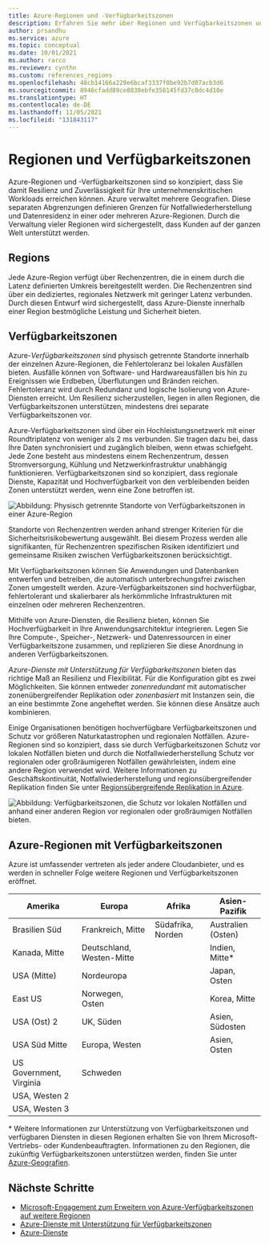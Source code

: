 ```yaml
---
title: Azure-Regionen und -Verfügbarkeitszonen
description: Erfahren Sie mehr über Regionen und Verfügbarkeitszonen und darüber, wie Sie mit deren Hilfe echte Resilienz erzielen können.
author: prsandhu
ms.service: azure
ms.topic: conceptual
ms.date: 10/01/2021
ms.author: rarco
ms.reviewer: cynthn
ms.custom: references_regions
ms.openlocfilehash: 48cb14166a229e6bcaf3337f0be92b7d07acb3d6
ms.sourcegitcommit: 8946cfadd89ce8830ebfe358145fd37c0dc4d10e
ms.translationtype: HT
ms.contentlocale: de-DE
ms.lasthandoff: 11/05/2021
ms.locfileid: "131843117"
---
```

# <a name="regions-and-availability-zones"></a>Regionen und Verfügbarkeitszonen

Azure-Regionen und -Verfügbarkeitszonen sind so konzipiert, dass Sie damit Resilienz und Zuverlässigkeit für Ihre unternehmenskritischen Workloads erreichen können. Azure verwaltet mehrere Geografien. Diese separaten Abgrenzungen definieren Grenzen für Notfallwiederherstellung und Datenresidenz in einer oder mehreren Azure-Regionen. Durch die Verwaltung vieler Regionen wird sichergestellt, dass Kunden auf der ganzen Welt unterstützt werden. 

## <a name="regions"></a>Regions

Jede Azure-Region verfügt über Rechenzentren, die in einem durch die Latenz definierten Umkreis bereitgestellt werden. Die Rechenzentren sind über ein dediziertes, regionales Netzwerk mit geringer Latenz verbunden. Durch diesen Entwurf wird sichergestellt, dass Azure-Dienste innerhalb einer Region bestmögliche Leistung und Sicherheit bieten.

## <a name="availability-zones"></a>Verfügbarkeitszonen

Azure-*Verfügbarkeitszonen* sind physisch getrennte Standorte innerhalb der einzelnen Azure-Regionen, die Fehlertoleranz bei lokalen Ausfällen bieten. Ausfälle können von Software- und Hardwareausfällen bis hin zu Ereignissen wie Erdbeben, Überflutungen und Bränden reichen. Fehlertoleranz wird durch Redundanz und logische Isolierung von Azure-Diensten erreicht. Um Resilienz sicherzustellen, liegen in allen Regionen, die Verfügbarkeitszonen unterstützen, mindestens drei separate Verfügbarkeitszonen vor. 

Azure-Verfügbarkeitszonen sind über ein Hochleistungsnetzwerk mit einer Roundtriplatenz von weniger als 2 ms verbunden. Sie tragen dazu bei, dass Ihre Daten synchronisiert und zugänglich bleiben, wenn etwas schiefgeht. Jede Zone besteht aus mindestens einem Rechenzentrum, dessen Stromversorgung, Kühlung und Netzwerkinfrastruktur unabhängig funktionieren. Verfügbarkeitszonen sind so konzipiert, dass regionale Dienste, Kapazität und Hochverfügbarkeit von den verbleibenden beiden Zonen unterstützt werden, wenn eine Zone betroffen ist.

![Abbildung: Physisch getrennte Standorte von Verfügbarkeitszonen in einer Azure-Region](media/availability-zones.png)

Standorte von Rechenzentren werden anhand strenger Kriterien für die Sicherheitsrisikobewertung ausgewählt. Bei diesem Prozess werden alle signifikanten, für Rechenzentren spezifischen Risiken identifiziert und gemeinsame Risiken zwischen Verfügbarkeitszonen berücksichtigt.

Mit Verfügbarkeitszonen können Sie Anwendungen und Datenbanken entwerfen und betreiben, die automatisch unterbrechungsfrei zwischen Zonen umgestellt werden. Azure-Verfügbarkeitszonen sind hochverfügbar, fehlertolerant und skalierbarer als herkömmliche Infrastrukturen mit einzelnen oder mehreren Rechenzentren.

Mithilfe von Azure-Diensten, die Resilienz bieten, können Sie Hochverfügbarkeit in Ihre Anwendungsarchitektur integrieren. Legen Sie Ihre Compute-, Speicher-, Netzwerk- und Datenressourcen in einer Verfügbarkeitszone zusammen, und replizieren Sie diese Anordnung in anderen Verfügbarkeitszonen.

*Azure-Dienste mit Unterstützung für Verfügbarkeitszonen* bieten das richtige Maß an Resilienz und Flexibilität. Für die Konfiguration gibt es zwei Möglichkeiten. Sie können entweder *zonenredundant* mit automatischer zonenübergreifender Replikation oder *zonenbasiert* mit Instanzen sein, die an eine bestimmte Zone angeheftet werden. Sie können diese Ansätze auch kombinieren.

Einige Organisationen benötigen hochverfügbare Verfügbarkeitszonen und Schutz vor größeren Naturkatastrophen und regionalen Notfällen. Azure-Regionen sind so konzipiert, dass sie durch Verfügbarkeitszonen Schutz vor lokalen Notfällen bieten und durch die Notfallwiederherstellung Schutz vor regionalen oder großräumigeren Notfällen gewährleisten, indem eine andere Region verwendet wird. Weitere Informationen zu Geschäftskontinuität, Notfallwiederherstellung und regionsübergreifender Replikation finden Sie unter [Regionsübergreifende Replikation in Azure](../best-practices-availability-paired-regions.md).

![Abbildung: Verfügbarkeitszonen, die Schutz vor lokalen Notfällen und anhand einer anderen Region vor regionalen oder großräumigen Notfällen bieten.](media/availability-zones-region-geography.png)

## <a name="azure-regions-with-availability-zones"></a>Azure-Regionen mit Verfügbarkeitszonen
Azure ist umfassender vertreten als jeder andere Cloudanbieter, und es werden in schneller Folge weitere Regionen und Verfügbarkeitszonen eröffnet.

| Amerika | Europa | Afrika | Asien-Pazifik |
|--------------------|----------------------|---------------------|----------------|
| Brasilien Süd | Frankreich, Mitte | Südafrika, Norden | Australien (Osten) |
| Kanada, Mitte | Deutschland, Westen-Mitte | | Indien, Mitte\* |
| USA (Mitte) | Nordeuropa | | Japan, Osten |
| East US | Norwegen, Osten | | Korea, Mitte |
| USA (Ost) 2 | UK, Süden | | Asien, Südosten |
| USA Süd Mitte | Europa, Westen |  | Asien, Osten |
| US Government, Virginia | Schweden | | |
| USA, Westen 2 | | | |
| USA, Westen 3 | | | |

\* Weitere Informationen zur Unterstützung von Verfügbarkeitszonen und verfügbaren Diensten in diesen Regionen erhalten Sie von Ihrem Microsoft-Vertriebs- oder Kundenbeauftragten. Informationen zu den Regionen, die zukünftig Verfügbarkeitszonen unterstützen werden, finden Sie unter [Azure-Geografien](https://azure.microsoft.com/global-infrastructure/geographies/).

## <a name="next-steps"></a>Nächste Schritte

- [Microsoft-Engagement zum Erweitern von Azure-Verfügbarkeitszonen auf weitere Regionen](https://azure.microsoft.com/blog/our-commitment-to-expand-azure-availability-zones-to-more-regions/)
- [Azure-Dienste mit Unterstützung für Verfügbarkeitszonen](az-region.md)
- [Azure-Dienste](region-types-service-categories-azure.md)
